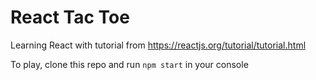 # React Tac Toe

Learning React with tutorial from https://reactjs.org/tutorial/tutorial.html

To play, clone this repo and run ```npm start``` in your console
